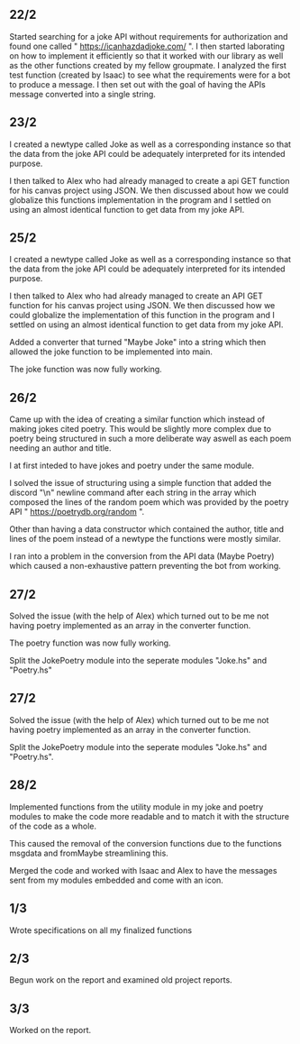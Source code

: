 ﻿
22/2
---
Started searching for a joke API without requirements for authorization and found one called " https://icanhazdadjoke.com/ ". I then started laborating on how to implement it efficiently so that it worked with our library as well as the other functions created by my fellow groupmate. I analyzed the first test function (created by Isaac) to see what the requirements were for a bot to produce a message. I then set out with the goal of having the APIs message converted into a single string.


23/2
---
I created a newtype called Joke as well as a corresponding instance so that the data from the joke API could be adequately interpreted for its intended purpose.

I then talked to Alex who had already managed to create a api GET function for his canvas project using JSON. We then discussed about how we could globalize this functions implementation in the program and I settled on using an almost identical function to get data from my joke API.

25/2
---
I created a newtype called Joke as well as a corresponding instance so that the data from the joke API could be adequately interpreted for its intended purpose.

I then talked to Alex who had already managed to create an API GET function for his canvas project using JSON. We then discussed how we could globalize the implementation of this function in the program and I settled on using an almost identical function to get data from my joke API.

Added a converter that turned "Maybe Joke" into a string which then allowed the joke function to be implemented into main.

The joke function was now fully working.

26/2
---
Came up with the idea of creating a similar function which instead of making jokes cited poetry. This would be slightly more complex  due to poetry being structured in such a more deliberate way aswell as each poem needing an author and title. 

I at first inteded to have jokes and poetry under the same module.

I solved the issue of structuring using a simple function that added the discord "\n" newline command after each string in the array which composed the lines of the random poem which was provided by the poetry API  " https://poetrydb.org/random ".

Other than having a data constructor which contained the author, title and lines of the poem instead of a newtype the functions were mostly similar.

I ran into a problem in the conversion from the API data (Maybe Poetry) which caused a non-exhaustive pattern preventing the bot from working.

27/2
---
Solved the issue (with the help of Alex) which turned out to be me not having poetry implemented as an array in the converter function.

The poetry function was now fully working.

Split the JokePoetry module into the seperate modules "Joke.hs" and "Poetry.hs"

27/2
---
Solved the issue (with the help of Alex) which turned out to be me not having poetry implemented as an array in the converter function.

Split the JokePoetry module into the seperate modules "Joke.hs" and "Poetry.hs".

28/2
---
Implemented functions from the utility module in my joke and poetry modules to make the code more readable and to match it with the structure of the code as a whole. 

This caused the removal of the conversion functions due to the functions msgdata and fromMaybe streamlining this.

Merged the code and worked with Isaac and Alex to have the messages sent from my modules embedded and come with an icon.

1/3
---
Wrote specifications on all my finalized functions

2/3
---
Begun work on the report and examined old project reports.

3/3
---
Worked on the report.
